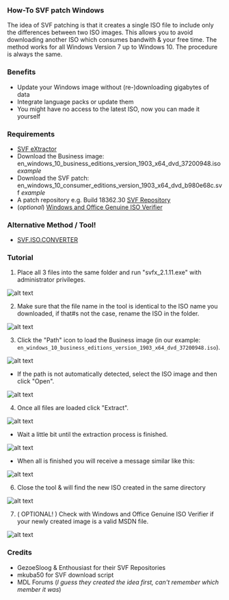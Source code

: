 ### How-To SVF patch Windows

The idea of SVF patching is that it creates a single ISO file to include only the differences between two ISO images. This allows you to avoid downloading another ISO which consumes bandwith & your free time. The method works for all Windows Version 7 up to Windows 10. The procedure is always the same.

### Benefits
* Update your Windows image without (re-)downloading gigabytes of data
* Integrate language packs or update them
* You might have no access to the latest ISO, now you can made it yourself

### Requirements

* [SVF eXtractor](https://www.softpedia.com/get/System/Back-Up-and-Recovery/SVF-eXtractor.shtml)
* Download the Business image: en_windows_10_business_editions_version_1903_x64_dvd_37200948.iso _example_
* Download the SVF patch: en_windows_10_consumer_editions_version_1903_x64_dvd_b980e68c.svf _example_
* A patch repository e.g. Build 18362.30 [SVF Repository](https://multiup.org/en/project/3b64fc2253804b7d75ec4877a81836f8)
* (_optional_) [Windows and Office Genuine ISO Verifier](https://www.softpedia.com/get/PORTABLE-SOFTWARE/System/File-management/Windows-and-Office-Genuine-ISO-Verifier.shtml)

### Alternative Method / Tool!

* [SVF.ISO.CONVERTER](https://gitlab.com/s1ave77/SVF.ISO.CONVERTER)

### Tutorial 

1. Place all 3 files into the same folder and run "svfx_2.1.11.exe" with administrator privileges.

![alt text](https://raw.githubusercontent.com/CHEF-KOCH/How-to-SVF-patch-Windows-10/master/Screenshots/1.png)


2. Make sure that the file name in the tool is identical to the ISO name you downloaded, if that#s not the case, rename the ISO in the folder.

![alt text](https://raw.githubusercontent.com/CHEF-KOCH/How-to-SVF-patch-Windows-10/master/Screenshots/2.png)


3. Click the "Path" icon to load the Business image (in our example: `en_windows_10_business_editions_version_1903_x64_dvd_37200948.iso`).

![alt text](https://raw.githubusercontent.com/CHEF-KOCH/How-to-SVF-patch-Windows-10/master/Screenshots/3.png)


* If the path is not automatically detected, select the ISO image and then click "Open".

![alt text](https://raw.githubusercontent.com/CHEF-KOCH/How-to-SVF-patch-Windows-10/master/Screenshots/4.png)


4. Once all files are loaded click "Extract".

![alt text](https://raw.githubusercontent.com/CHEF-KOCH/How-to-SVF-patch-Windows-10/master/Screenshots/5.png)


* Wait a little bit until the extraction process is finished.

![alt text](https://raw.githubusercontent.com/CHEF-KOCH/How-to-SVF-patch-Windows-10/master/Screenshots/6.png)


* When all is finished you will receive a message similar like this:

![alt text](https://raw.githubusercontent.com/CHEF-KOCH/How-to-SVF-patch-Windows-10/master/Screenshots/7.png)


6. Close the tool & will find the new ISO created in the same directory

![alt text](https://raw.githubusercontent.com/CHEF-KOCH/How-to-SVF-patch-Windows-10/master/Screenshots/8.png)


7. ( OPTIONAL! ) Check with Windows and Office Genuine ISO Verifier if your newly created image is a valid MSDN file.

![alt text](https://raw.githubusercontent.com/CHEF-KOCH/How-to-SVF-patch-Windows-10/master/Screenshots/9.png)


### Credits
* GezoeSloog & Enthousiast for their SVF Repositories
* mkuba50 for SVF download script
* MDL Forums (_I guess they created the idea first, can't remember which member it was_)
